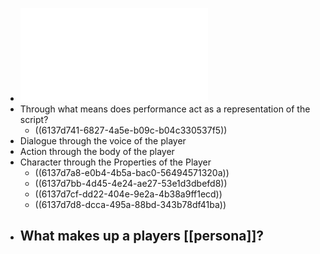 - ![Week 3 - Performance Lecture Outline F21.pdf](../assets/Week_3_-_Performance_Lecture_Outline_F21_1631048651052_0.pdf)
- Through what means does performance act as a representation of the script?
	- ((6137d741-6827-4a5e-b09c-b04c330537f5))
- Dialogue through the voice of the player
- Action through the body of the player
- Character through the Properties of the Player
	- ((6137d7a8-e0b4-4b5a-bac0-56494571320a))
	- ((6137d7bb-4d45-4e24-ae27-53e1d3dbefd8))
	- ((6137d7cf-dd22-404e-9e2a-4b38a9ff1ecd))
	- ((6137d7d8-dcca-495a-88bd-343b78df41ba))
- What makes up a players [[persona]]?
	-